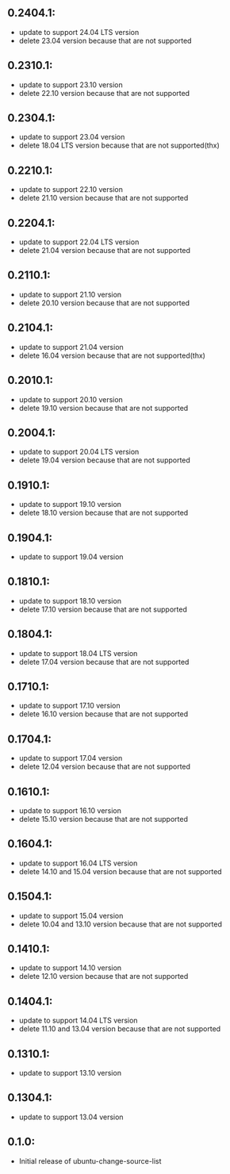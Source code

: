 ## 0.2404.1:

* update to support 24.04 LTS version
* delete 23.04 version because that are not supported

## 0.2310.1:

* update to support 23.10 version
* delete 22.10 version because that are not supported

## 0.2304.1:

* update to support 23.04 version
* delete 18.04 LTS version because that are not supported(thx)

## 0.2210.1:

* update to support 22.10 version
* delete 21.10 version because that are not supported

## 0.2204.1:

* update to support 22.04 LTS version
* delete 21.04 version because that are not supported

## 0.2110.1:

* update to support 21.10 version
* delete 20.10 version because that are not supported

## 0.2104.1:

* update to support 21.04 version
* delete 16.04 version because that are not supported(thx)

## 0.2010.1:

* update to support 20.10 version
* delete 19.10 version because that are not supported

## 0.2004.1:

* update to support 20.04 LTS version
* delete 19.04 version because that are not supported

## 0.1910.1:

* update to support 19.10 version
* delete 18.10 version because that are not supported

## 0.1904.1:

* update to support 19.04 version

## 0.1810.1:

* update to support 18.10 version
* delete 17.10 version because that are not supported

## 0.1804.1:

* update to support 18.04 LTS version
* delete 17.04 version because that are not supported

## 0.1710.1:

* update to support 17.10 version
* delete 16.10 version because that are not supported

## 0.1704.1:

* update to support 17.04 version
* delete 12.04 version because that are not supported

## 0.1610.1:

* update to support 16.10 version
* delete 15.10 version because that are not supported

## 0.1604.1:

* update to support 16.04 LTS version
* delete 14.10 and 15.04 version because that are not supported

## 0.1504.1:

* update to support 15.04 version
* delete 10.04 and 13.10 version because that are not supported

## 0.1410.1:

* update to support 14.10 version
* delete 12.10 version because that are not supported

## 0.1404.1:

* update to support 14.04 LTS version
* delete 11.10 and 13.04 version because that are not supported

## 0.1310.1:

* update to support 13.10 version

## 0.1304.1:

* update to support 13.04 version


## 0.1.0:

* Initial release of ubuntu-change-source-list
